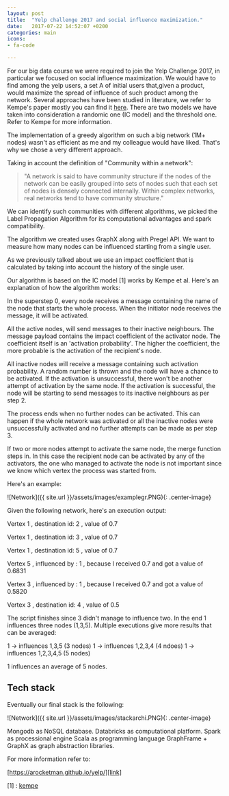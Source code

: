 ```yaml
---
layout: post
title:  "Yelp challenge 2017 and social influence maximization."
date:   2017-07-22 14:52:07 +0200
categories: main
icons: 
- fa-code

---
```


For our big data course we were required to join the Yelp Challenge 2017, in particular we focused on social influence maximization. We would have to find among the yelp users, a set A of initial users that,given a product, would maximize the spread of influence of such product among the network.
Several approaches have been studied in literature, we refer to Kempe's paper mostly you can find it [here][kempe].
There are two models we have taken into consideration a randomic one (IC model) and the threshold one. Refer to Kempe for more information.

The implementation of a greedy algorithm on such a big network (1M+ nodes) wasn't as efficient as me and my colleague would have liked. That's why we chose a very different approach.

Taking in account the definition of "Community within a network": 

>"A network is said to have community structure if the nodes of the network can be easily grouped into sets of nodes such that each set of nodes is densely connected internally. Within complex networks, real networks tend to have community structure."

We can identify such communities with different algorithms, we picked the Label Propagation Algorithm for its computational advantages and spark compatibility.

The algorithm we created uses GraphX along with Pregel API. We want to measure how many nodes can be influenced starting from a single user.

As we previously talked about we use an impact coefficient that is calculated by taking into account the history of the single user.

Our algorithm is based on the IC model [1] works by Kempe et al. Here's an explanation of how the algorithm works:

In the superstep 0, every node receives a message containing the name of the node that starts the whole process. When the initiator node receives the message, it will be activated.

All the active nodes, will send messages to their inactive neighbours. The message payload contains the impact coefficient of the activator node. The coefficient itself is an 'activation probability'. The higher the coefficient, the more probable is the activation of the recipient's node.

All inactive nodes will receive a message containing such activation probability. A random number is thrown and the node will have a chance to be activated. If the activation is unsuccessful, there won't be another attempt of activation by the same node. If the activation is successful, the node will be starting to send messages to its inactive neighbours as per step 2.

The process ends when no further nodes can be activated. This can happen if the whole network was activated or all the inactive nodes were unsuccessfully activated and no further attempts can be made as per step 3.

If two or more nodes attempt to activate the same node, the merge function steps in. In this case the recipient node can be activated by any of the activators, the one who managed to activate the node is not important since we know which vertex the process was started from.

Here's an example:

![Network]({{ site.url }}/assets/images/examplegr.PNG){: .center-image}

Given the following network, here's an execution output:

Vertex 1 , destination id: 2 , value of 0.7

Vertex 1 , destination id: 3 , value of 0.7

Vertex 1 , destination id: 5 , value of 0.7

Vertex 5 , influenced by : 1 , because I received 0.7 and got a value of 0.6831

Vertex 3 , influenced by : 1 , because I received 0.7 and got a value of 0.5820

Vertex 3 , destination id: 4 , value of 0.5

The script finishes since 3 didn't manage to influence two. In the end 1 influences three nodes (1,3,5). Multiple executions give more results that can be averaged:

1 -> influences 1,3,5 (3 nodes) 1 -> influences 1,2,3,4 (4 ndoes) 1 -> influences 1,2,3,4,5 (5 nodes)

1 influences an average of 5 nodes.

## Tech stack

Eventually our final stack is the following:

![Network]({{ site.url }}/assets/images/stackarchi.PNG){: .center-image}

Mongodb as NoSQL database.
Databricks as computational platform.
Spark as processional engine
Scala as programming language
GraphFrame + GraphX as graph abstraction libraries.

For more information refer to:

[https://arocketman.github.io/yelp/][link]

[1] : [kempe][kempe]

[kempe]: https://www.cs.cornell.edu/home/kleinber/kdd03-inf.pdf
[link]: https://arocketman.github.io/yelp/

